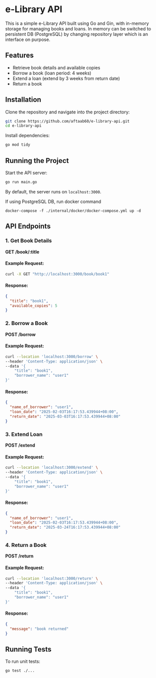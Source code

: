 # e-Library API

This is a simple e-Library API built using Go and Gin, with in-memory storage for managing books and loans.
In memory can be switched to persistent DB (PostgreSQL) by changing repository layer which is an interface on purpose. 

## Features
- Retrieve book details and available copies
- Borrow a book (loan period: 4 weeks)
- Extend a loan (extend by 3 weeks from return date)
- Return a book

## Installation
Clone the repository and navigate into the project directory:

```sh
git clone https://github.com/aftaab60/e-library-api.git
cd e-library-api
```

Install dependencies:

```sh
go mod tidy
```

## Running the Project
Start the API server:

```sh
go run main.go
```

By default, the server runs on `localhost:3000`.

If using PostgreSQL DB, run docker command
```
docker-compose -f ./internal/docker/docker-compose.yml up -d 
```

## API Endpoints

### 1. Get Book Details
**GET /book/:title**

#### Example Request:
```sh
curl -X GET "http://localhost:3000/book/book1"
```

#### Response:
```json
{
  "title": "book1",
  "available_copies": 5
}
```

### 2. Borrow a Book
**POST /borrow**

#### Example Request:
```sh
curl --location 'localhost:3000/borrow' \
--header 'Content-Type: application/json' \
--data '{
    "title": "book1",
    "borrower_name": "user1"
}'
```

#### Response:
```json
{
  "name_of_borrower": "user1",
  "loan_date": "2025-02-03T16:17:53.439944+08:00",
  "return_date": "2025-03-03T16:17:53.439944+08:00"
}
```

### 3. Extend Loan
**POST /extend**

#### Example Request:
```sh
curl --location 'localhost:3000/extend' \
--header 'Content-Type: application/json' \
--data '{
    "title": "book1",
    "borrower_name": "user1"
}'
```

#### Response:
```json
{
  "name_of_borrower": "user1",
  "loan_date": "2025-02-03T16:17:53.439944+08:00",
  "return_date": "2025-03-24T16:17:53.439944+08:00"
}
```

### 4. Return a Book
**POST /return**

#### Example Request:
```sh
curl --location 'localhost:3000/return' \
--header 'Content-Type: application/json' \
--data '{
    "title": "book1",
    "borrower_name": "user1"
}'
```

#### Response:
```json
{
  "message": "book returned"
}
```

## Running Tests
To run unit tests:

```sh
go test ./...
```


